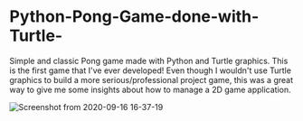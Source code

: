 # Python-Pong-Game-done-with-Turtle-
Simple and classic Pong game made with Python and Turtle graphics. 
This is the first game that I've ever developed!
Even though I wouldn't use Turtle graphics to build a more serious/professional project game, this was a great way to give me some insights about how to manage a 2D game application.

![Screenshot from 2020-09-16 16-37-19](https://user-images.githubusercontent.com/64662660/93366090-96d08780-f842-11ea-8be5-aee977162026.png)

